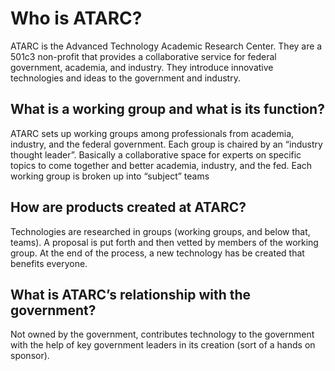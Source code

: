 # Who is ATARC?

ATARC is the Advanced Technology Academic Research Center. They are a 501c3 non-profit that provides a collaborative service for federal government, academia, and industry. They introduce innovative technologies and ideas to the government and industry.

## What is a working group and what is its function?

ATARC sets up working groups among professionals from academia, industry, and the federal government. Each group is chaired by an “industry thought leader”. Basically a collaborative space for experts on specific topics to come together and better academia, industry, and the fed. Each working group is broken up into “subject” teams

## How are products created at ATARC?

Technologies are researched in groups (working groups, and below that, teams). A proposal is put forth and then vetted by members of the working group. At the end of the process, a new technology has be created that benefits everyone.

## What is ATARC’s relationship with the government?

Not owned by the government, contributes technology to the government with the help of key government leaders in its creation (sort of a hands on sponsor).
